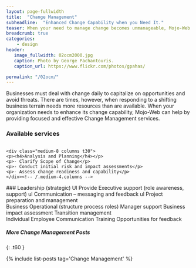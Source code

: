 ```yaml
---
layout: page-fullwidth
title:  "Change Management"
subheadline:  "Enhanced Change Capability when you Need It."
teaser: When your need to manage change becomes unmanageable, Mojo-Web can help.
breadcrumb: true
categories:
    - design
header:
   image_fullwidth: 02ocm2000.jpg
   caption: Photo by George Pachantouris.
   caption_url: https://www.flickr.com/photos/gpahas/

permalink: "/02ocm/"
---
```


Businesses must deal with change daily to capitalize on opportunities and avoid threats. There are times, however, when responding to a shifting business terrain needs more resources than are available. When your organization needs to enhance its change capability, Mojo-Web can help by providing focused and effective Change Management services.

### Available services
<div class="row">
    <div class="medium-4 columns t30">
    <img src="{{ site.urlimg }}gallery-example-4.jpg" alt="">
    </div><!-- /.medium-4.columns -->

    <div class="medium-8 columns t30">
    <p><h4>Analysis and Planning</h4></p>
    <p>- Clarify Scope of Change</p>
    <p>- Conduct initial risk and impact assessments</p>
    <p>- Assess change readiness and capability</p>
    </div><!-- /.medium-4.columns -->
</div><!-- /.row -->

<div class="row">
    <div class="medium-4 columns t30">
    <img src="{{ site.urlimg }}gallery-example-4.jpg" alt="">
    </div><!-- /.medium-4.columns -->
### Leadership (strategic)
Ul Provide Executive support (role awareness, support)
ul Communication – messaging and feedback
ul Project preparation and management
    <div class="medium-6 columns t30">
    </div><!-- /.medium-4.columns -->
</div><!-- /.row -->

<div class="row">
    <div class="medium-4 columns t30">
    <img src="{{ site.urlimg }}gallery-example-4.jpg" alt="">
    </div><!-- /.medium-4.columns -->
Business Operational (structure process roles)
Manager support
Business impact assessment
Transition management
    <div class="medium-6 columns t30">
    </div><!-- /.medium-4.columns -->
</div><!-- /.row -->

<div class="row">
    <div class="medium-4 columns t30">
    <img src="{{ site.urlimg }}gallery-example-4.jpg" alt="">
    </div><!-- /.medium-4.columns -->
Individual Employee
Communication
Training
Opportunities for feedback
    <div class="medium-6 columns t30">
    </div><!-- /.medium-4.columns -->
</div><!-- /.row -->

##### More Change Management Posts
{: .t60 }

{% include list-posts tag='Change Management' %}
